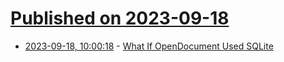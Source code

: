 # [Published on 2023-09-18](index.md)

* [2023-09-18, 10:00:18](https://lobste.rs/s/l6wdzd/what_if_opendocument_used_sqlite) - [What If OpenDocument Used SQLite](https://www.sqlite.org/affcase1.html)
